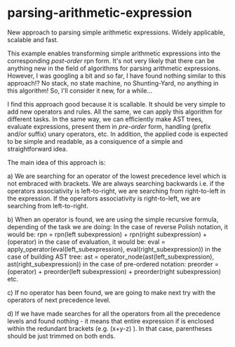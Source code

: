 # parsing-arithmetic-expression
New approach to parsing simple arithmetic expressions. Widely applicable, scalable and fast.

This example enables transforming simple arithmetic expressions into the corresponding <i>post-order</i> rpn form.
It's not very likely that there can be anything new in the field of algorithms for parsing arithmetic expressions. 
However, I was googling a bit and so far, I have found nothing similar to this approach!? No stack, no state machine, no Shunting-Yard, no anything in this algorithm! So, I'll consider it new, for a while...

I find this approach good because it is scallable. It should be very simple to add new operators and rules. All the same, we can apply this algorithm for different tasks. In the same way, we can efficiently make AST trees, evaluate expressions, present them in <i>pre-order</i> form, handling (prefix and/or suffix) unary operators, etc. In addition, the applied code is expected to be simple and readable, as a consiquence of a simple and straightforward idea.

The main idea of this approach is: 

a) We are searching for an operator of the lowest precedence level which is not embraced with brackets. We are always searching backwards i.e. if the operators associativity is left-to-right, we are searching from right-to-left in the expression. If the operators associativity is right-to-left, we are searching from left-to-right. 

b) When an operator is found, we are using the simple recursive formula, depending of the task we are doing: 
In the case of reverse Polish notation, it would be: rpn = rpn(left subexpression) + rpn(right subexpression) + (operator)
in the case of evaluation, it would be: eval = apply_operator(eval(left_subexpression), eval(right_subexpression)) 
in the case of building AST tree: ast = operator_node(ast(left_subexpression), ast(right_subexpression))
in the case of pre-ordered notation: preorder = (operator) + preorder(left subexpression) + preorder(right subexpression) 
etc.

c) If no operator has been found, we are going to make next try with the operators of next precedence level.

d) If we have made searches for all the operators from all the precedence levels and found nothing - it means that entire expression if is enclosed within the redundant brackets (e.g. (x+y-z) ). In that case, parentheses should be just trimmed on both ends.

